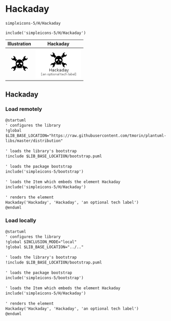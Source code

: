 # Hackaday


```text
simpleicons-5/H/Hackaday
```

```text
include('simpleicons-5/H/Hackaday')
```



| Illustration | Hackaday |
| :---: | :---: |
| ![illustration for Illustration](../../simpleicons-5/H/Hackaday.png) | ![illustration for Hackaday](../../simpleicons-5/H/Hackaday.Local.png) |




## Hackaday

### Load remotely
```plantuml
@startuml
' configures the library
!global $LIB_BASE_LOCATION="https://raw.githubusercontent.com/tmorin/plantuml-libs/master/distribution"

' loads the library's bootstrap
!include $LIB_BASE_LOCATION/bootstrap.puml

' loads the package bootstrap
include('simpleicons-5/bootstrap')

' loads the Item which embeds the element Hackaday
include('simpleicons-5/H/Hackaday')

' renders the element
Hackaday('Hackaday', 'Hackaday', 'an optional tech label')
@enduml
```

### Load locally
```plantuml
@startuml
' configures the library
!global $INCLUSION_MODE="local"
!global $LIB_BASE_LOCATION="../.."

' loads the library's bootstrap
!include $LIB_BASE_LOCATION/bootstrap.puml

' loads the package bootstrap
include('simpleicons-5/bootstrap')

' loads the Item which embeds the element Hackaday
include('simpleicons-5/H/Hackaday')

' renders the element
Hackaday('Hackaday', 'Hackaday', 'an optional tech label')
@enduml
```

